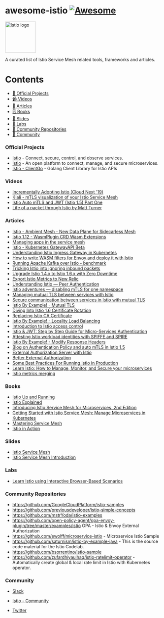 # awesome-istio [![Awesome](https://awesome.re/badge.svg)](https://awesome.re)

<a href="https://istio.io/">
    <img src="https://github.com/istio/istio/raw/master/logo/istio-bluelogo-whitebackground-unframed.svg"
         alt="Istio logo" title="Istio" height="100" width="100" />
</a></br>

A curated list of Istio Service Mesh related tools, frameworks and articles.

# Contents

- [💼 Official Projects](#official-projects)
- [📹 Videos](#videos)
- [📰 Articles](#articles)
- [🗒️ Books](#books)
- [📑 Slides](#slides)
- [🧪 Labs](#labs)
- [🐾 Community Repositories](#community-repositories)
- [📡 Community](#community)

### Official Projects

- [Istio](https://istio.io/latest/) - Connect, secure, control, and observe services.
- [Istio](https://github.com/istio/istio/) - An open platform to connect, manage, and secure microservices.
- [Istio - ClientGo](https://github.com/istio/client-go) - Golang Client Library for Istio APIs

### Videos

- [Incrementally Adopting Istio (Cloud Next '19)](https://www.youtube.com/watch?v=0cgTHQFXYPQ)
- [Kiali - mTLS visualization of your Istio Service Mesh](https://www.youtube.com/watch?v=GnjwaTcNKK4)
- [Istio Auto mTLS and JWT (Istio 1.5) Part One](https://www.youtube.com/watch?v=7_O58efytvM)
- [Life of a packet through Istio by Matt Turner](https://www.youtube.com/watch?v=cB611FtjHcQ)


### Articles

- [Istio - Ambient Mesh - New Data Plane for Sidecarless Mesh](https://istio.io/latest/blog/2022/introducing-ambient-mesh/)
- [Istio 1.12 - WasmPlugin CRD Wasm Extensions](https://www.tetrate.io/blog/istio-wasm-extensions-and-ecosystem/)
- [Managing apps in the service mesh](https://cloud.ibm.com/docs/containers?topic=containers-istio-mesh)
- [Istio - Kubernetes GatewayAPI Beta](https://istio.io/latest/blog/2022/gateway-api-beta/)
- [Understanding Istio Ingress Gateway in Kubernetes](https://blog.jayway.com/2018/10/22/understanding-istio-ingress-gateway-in-kubernetes/)
- [How to write WASM filters for Envoy and deploy it with Istio](https://banzaicloud.com/blog/envoy-wasm-filter/)
- [Running Apache Kafka over Istio - benchmark](https://banzaicloud.com/blog/kafka-on-istio-performance/)
- [Tricking Istio into ignoring inbound packets](https://jpittis.ca/posts/tricking-istio-with-iptables.html)
- [Upgrade Istio 1.4.x to Istio 1.6.x with Zero Downtime](https://medium.com/@liptanbiswas/upgrade-istio-1-4-x-to-istio-1-6-x-with-zero-downtime-1b784b20beda)
- [Export Istio Metrics to New Relic](https://medium.com/@dinup24/export-istio-metrics-to-new-relic-7bb3d6820cc3)
- [Understanding Istio — Peer Authentication](https://medium.com/@m.allandhir/understanding-istio-authentication-policy-aa17e84112bf)
- [Istio adventures — disabling mTLS for one namespace](https://itnext.io/istio-adventures-disabling-mtls-for-one-namespace-62f37b99855c)
- [Managing mutual TLS between services with Istio](https://banzaicloud.com/blog/istio-mtls/)
- [Secure communication between services in Istio with mutual TLS](https://developer.ibm.com/technologies/containers/tutorials/istio-security-mtls/)
- [Istio By Example! - Mutual TLS](https://istiobyexample.dev/mtls)
- [Diving Into Istio 1.6 Certificate Rotation](https://blog.christianposta.com/diving-into-istio-1-6-certificate-rotation/)
- [Replacing Istio CA Certificate](https://zufardhiyaulhaq.com/Replacing-Istio-CA-certificate/)
- [Istio By Example! - Locality Load Balancing](https://istiobyexample.dev/locality-load-balancing)
- [Introduction to Istio access control](https://banzaicloud.com/blog/istio-authorization-policies/)
- [Istio & JWT: Step by Step Guide for Micro-Services Authentication](https://medium.com/intelligentmachines/istio-jwt-step-by-step-guide-for-micro-services-authentication-690b170348fc)
- [Attesting Istio workload identities with SPIFFE and SPIRE](https://developer.ibm.com/components/istio/articles/istio-identity-spiffe-spire/)
- [Istio By Example! - Modify Response Headers](https://istiobyexample.dev/response-headers)
- [Blog on Authentication Policy and auto mTLS in Istio 1.5](https://www.arctiq.ca/our-blog/2020/3/12/authentication-policy-and-auto-mtls-in-istio-1-5/)
- [External Authorization Server with Istio](https://medium.com/google-cloud/external-authorization-server-with-istio-1159b21682bb)
- [Better External Authorization](https://istio.io/latest/blog/2021/better-external-authz/)
- [Some Best Practices For Running Istio in Production](https://gokhan-karadas1992.medium.com/some-best-practices-for-running-istio-in-production-61a5442ce900)
- [Learn Istio: How to Manage, Monitor, and Secure your microservices](https://www.freecodecamp.org/news/learn-istio-manage-microservices/)
- [Istio metrics merging](https://superorbital.io/journal/istio-metrics-merging/)

### Books

- [Istio Up and Running](https://learning.oreilly.com/library/view/istio-up-and/9781492043775/)
- [Istio Explained](https://learning.oreilly.com/library/view/istio-explained/9781492073963/)
- [Introducing Istio Service Mesh for Microservices, 2nd Edition](https://learning.oreilly.com/library/view/introducing-istio-service/9781492052630/)
- [Getting Started with Istio Service Mesh: Manage Microservices in Kubernetes](https://learning.oreilly.com/library/view/getting-started-with/9781484254585/)
- [Mastering Service Mesh](https://learning.oreilly.com/library/view/mastering-service-mesh/9781789615791)
- [Istio in Action](https://www.manning.com/books/istio-in-action)

### Slides

- [Istio Service Mesh](https://docs.google.com/presentation/d/1CAFLqL8yn-s0kaPW09tLU_A-0Vjfhk4hnP7tr9zq4dY/)
- [Istio Service Mesh Introduction](https://www.slideshare.net/ssuserc5886a/istio-service-mesh-introduction)

### Labs

- [Learn Istio using Interactive Browser-Based Scenarios](https://www.katacoda.com/courses/istio)

### Community Repositories

- https://github.com/GoogleCloudPlatform/istio-samples
- https://github.com/previousdeveloper/istio-simple-concepts
- https://github.com/mstrYoda/istio-examples
- https://github.com/open-policy-agent/opa-envoy-plugin/tree/master/examples/istio OPA - Istio & Envoy External Authorization
- https://github.com/ewolff/microservice-istio - Microservice Istio Sample
- https://github.com/saturnism/istio-by-example-java - This is the source code material for the Istio Codelab.
- https://github.com/bsorrentino/istio-sample
- https://github.com/zufardhiyaulhaq/istio-ratelimit-operator - Automatically create global & local rate limit in Istio with Kubernetes operator.

### Community

- [Slack](https://istio.slack.com)

- [Istio - Community](https://istio.io/latest/about/community/join/)

- [Twitter](https://twitter.com/istiomesh)
